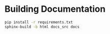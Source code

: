 # Building Documentation

```bash
pip install -r requirements.txt
sphinx-build -b html docs_src docs
```
